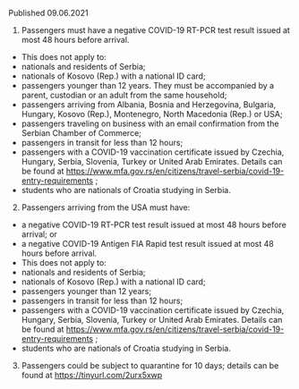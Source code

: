 Published 09.06.2021
1. Passengers must have a negative COVID-19 RT-PCR test result issued at most 48 hours before arrival.
- This does not apply to:
- nationals and residents of Serbia;
- nationals of Kosovo (Rep.) with a national ID card;
- passengers younger than 12 years. They must be accompanied by a parent, custodian or an adult from the same household;
- passengers arriving from Albania, Bosnia and Herzegovina, Bulgaria, Hungary, Kosovo (Rep.), Montenegro, North Macedonia (Rep.) or USA;
- passengers traveling on business with an email confirmation from the Serbian Chamber of Commerce;
- passengers in transit for less than 12 hours;
- passengers with a COVID-19 vaccination certificate issued by Czechia, Hungary, Serbia, Slovenia, Turkey or United Arab Emirates. Details can be found at <a href="https://www.mfa.gov.rs/en/citizens/travel-serbia/covid-19-entry-requirements">https://www.mfa.gov.rs/en/citizens/travel-serbia/covid-19-entry-requirements</a> ;
- students who are nationals of Croatia studying in Serbia.
2. Passengers arriving from the USA must have:
- a negative COVID-19 RT-PCR test result issued at most 48 hours before arrival; or
- a negative COVID-19 Antigen FIA Rapid test result issued at most 48 hours before arrival.
- This does not apply to:
- nationals and residents of Serbia;
- nationals of Kosovo (Rep.) with a national ID card;
- passengers younger than 12 years;
- passengers in transit for less than 12 hours;
- passengers with a COVID-19 vaccination certificate issued by Czechia, Hungary, Serbia, Slovenia, Turkey or United Arab Emirates. Details can be found at <a href="https://www.mfa.gov.rs/en/citizens/travel-serbia/covid-19-entry-requirements">https://www.mfa.gov.rs/en/citizens/travel-serbia/covid-19-entry-requirements</a> ;
- students who are nationals of Croatia studying in Serbia.
3. Passengers could be subject to quarantine for 10 days; details can be found at <a href="https://tinyurl.com/2urx5xwp">https://tinyurl.com/2urx5xwp</a> 


